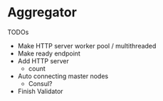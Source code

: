 # Aggregator

TODOs
- Make HTTP server worker pool / multithreaded
- Make ready endpoint
- Add HTTP server
    - count
- Auto connecting master nodes
    - Consul?
- Finish Validator
